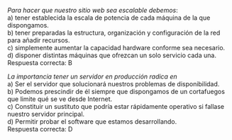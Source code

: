 *Para hacer que nuestro sitio web sea escalable debemos*:  
a) tener establecida la escala de potencia de cada máquina de la que dispongamos.  
b) tener preparadas la estructura, organización y configuración de la red para añadir recursos.  
c) simplemente aumentar la capacidad hardware conforme sea necesario.  
d) disponer distintas máquinas que ofrezcan un solo servicio cada una.  
Respuesta correcta: B  

*La importancia tener un servidor en producción radica en*  
a) Ser el servidor que solucionará nuestros problemas de disponibilidad.  
b) Podemos prescindir de él siempre que dispongamos de un cortafuegos que limite qué se ve desde Internet.  
c) Constituir un sustituto que podría estar rápidamente operativo si fallase nuestro servidor principal.  
d) Permitir probar el software que estamos desarrollando.  
Respuesta correcta: D  

